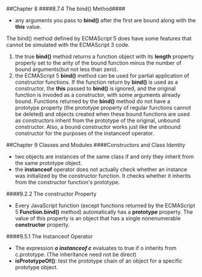 ##Chapter 8
####8.7.4 The bind() Method####
- any arguments you pass to **bind()** after the first are bound along with the **this** value.

The  bind() method defined by ECMAScript 5 does have some features that cannot be simulated with the ECMAScript 3 code.

1. the true **bind()** method returns a function object with its **length** property properly set to the arity of the bound function minus the number of bound arguments(but not less than zero).
2. the ECMAScript 5 **bind()** method can be used for partial application of constructor functions. If the function return by **bind()** is used as a constructor, the **this** passed to **bind()** is ignored, and the original function is invoded as a constructor, with some arguments already bound. Functions returned by the **bind()** method do not have a prototype property (the  prototype property of regular functions cannot be deleted) and objects created when these bound functions are used as constructors inherit from the prototype of the original, unbound constructor. Also, a bound constructor works just like the unbound constructor for the purposes of the  instanceof operator.

##Chapter 9 Classes and Modules
####Constructors and Class Identity

- two objects are instances of the same class if and only they inherit from the same prototype object.
- the **instanceof** operator does not actually check whether an instance was initialized by the constructor function. It checks whether it inherits from the constructor function's prototype.

####9.2.2 The constructor Property
- Every JavaScript function (except functions returned by the ECMAScript 5 **Function.bind()** method) automatically has a **prototype** property. The value of this property is an object that has a single nonenumerable **constructor** property.

####9.5.1 The Instanceof Operator
- The expression ***o instanceof c*** evaluates to true if o inherits from c.prototype. (The inheritance need not be direct)
- **isPrototypeOf()**: test the prototype chain of an object for a specific prototype object.


